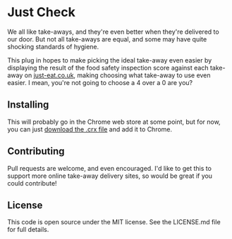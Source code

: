 # Just Check

We all like take-aways, and they're even better when they're delivered to our door. But not all take-aways are equal, 
and some may have quite shocking standards of hygiene.

This plug in hopes to make picking the ideal take-away even easier by displaying the result of the food safety inspection score
against each take-away on [just-eat.co.uk](http://www.just-eat.co.uk), making choosing what take-away to use even easier. I mean, you're not going to choose 
a 4 over a 0 are you?

## Installing

This will probably go in the Chrome web store at some point, but for now, you can just [download the .crx file](https://github.com/pezholio/just-check/blob/master/just-check.crx?raw=true) and add it to 
Chrome.

## Contributing

Pull requests are welcome, and even encouraged. I'd like to get this to support more online take-away delivery sites, so would
be great if you could contribute!

## License

This code is open source under the MIT license. See the LICENSE.md file for full details.